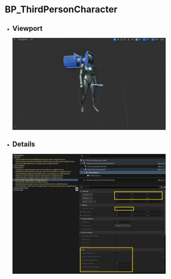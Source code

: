 # BP_ThirdPersonCharacter

* ## Viewport 
    ![Blueprint Screenshot](https://github.com/iJotape4/HorrorGame/raw/master/BP_Pics/BP_ThirdPersonCharacter/BP_ThirdPersonCharacterViewport.jpg)

* ## Details 
    ![Blueprint Screenshot](https://github.com/iJotape4/HorrorGame/raw/master/BP_Pics/BP_ThirdPersonCharacter/BP_ThirdPersonCharacterDetails.jpg) 